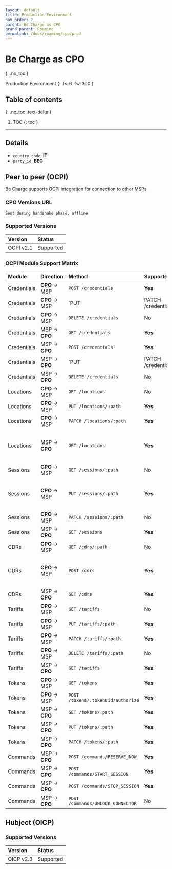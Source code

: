 ```yaml
---
layout: default
title: Production Environment
nav_order: 2
parent: Be Charge as CPO
grand_parent: Roaming
permalink: /docs/roaming/cpo/prod
---
```


# Be Charge as CPO
{: .no_toc }

Production Environment
{: .fs-6 .fw-300 }

## Table of contents
{: .no_toc .text-delta }

1. TOC
{: toc }

---

## Details

- `country_code`: **IT**
- `party_id`: **BEC**

## Peer to peer (OCPI)

Be Charge supports OCPI integration for connection to other MSPs.

### CPO Versions URL

```
Sent during handshake phase, offline
```

### Supported Versions

| Version   | Status    |
|:----------|:----------|
| OCPI v2.1 | Supported |

### OCPI Module Support Matrix

| Module      | Direction          | Method                             | Supported? | Notes                                              |
|:------------|:-------------------|:-----------------------------------|:-----------|:---------------------------------------------------|
| Credentials | **CPO** &rarr; MSP | `POST /credentials`                | **Yes**    |                                                    |
| Credentials | **CPO** &rarr; MSP | `PUT|PATCH /credentials`           | **Yes**    |                                                    |
| Credentials | **CPO** &rarr; MSP | `DELETE /credentials`              | No         |                                                    |
| Credentials | MSP &rarr; **CPO** | `GET /credentials`                 | **Yes**    |                                                    |
| Credentials | MSP &rarr; **CPO** | `POST /credentials`                | **Yes**    |                                                    |
| Credentials | MSP &rarr; **CPO** | `PUT|PATCH /credentials`           | **Yes**    |                                                    |
| Credentials | MSP &rarr; **CPO** | `DELETE /credentials`              | No         |                                                    |
| Locations   | **CPO** &rarr; MSP | `GET /locations`                   | No         |                                                    |
| Locations   | **CPO** &rarr; MSP | `PUT /locations/:path`             | **Yes**    |                                                    |
| Locations   | **CPO** &rarr; MSP | `PATCH /locations/:path`           | **Yes**    |                                                    |
| Locations   | MSP &rarr; **CPO** | `GET /locations`                   | **Yes**    | Locations won't be available right after handshake |
| Sessions    | **CPO** &rarr; MSP | `GET /sessions/:path`              | No         |                                                    |
| Sessions    | **CPO** &rarr; MSP | `PUT /sessions/:path`              | **Yes**    | `CDR` and `Session` will have the same id          |
| Sessions    | **CPO** &rarr; MSP | `PATCH /sessions/:path`            | No         | Using `PUT` instead                                |
| Sessions    | MSP &rarr; **CPO** | `GET /sessions`                    | **Yes**    |                                                    |
| CDRs        | **CPO** &rarr; MSP | `GET /cdrs/:path`                  | No         |                                                    |
| CDRs        | **CPO** &rarr; MSP | `POST /cdrs`                       | **Yes**    | `CDR` and `Session` will have the same id          |
| CDRs        | MSP &rarr; **CPO** | `GET /cdrs`                        | **Yes**    |                                                    |
| Tariffs     | **CPO** &rarr; MSP | `GET /tariffs`                     | No         |                                                    |
| Tariffs     | **CPO** &rarr; MSP | `PUT /tariffs/:path`               | **Yes**    |                                                    |
| Tariffs     | **CPO** &rarr; MSP | `PATCH /tariffs/:path`             | **Yes**    |                                                    |
| Tariffs     | **CPO** &rarr; MSP | `DELETE /tariffs/:path`            | No         |                                                    |
| Tariffs     | MSP &rarr; **CPO** | `GET /tariffs`                     | **Yes**    |                                                    |
| Tokens      | **CPO** &rarr; MSP | `GET /tokens`                      | **Yes**    |                                                    |
| Tokens      | **CPO** &rarr; MSP | `POST /tokens/:tokenUid/authorize` | **Yes**    |                                                    |
| Tokens      | MSP &rarr; **CPO** | `GET /tokens/:path`                | **Yes**    |                                                    |
| Tokens      | MSP &rarr; **CPO** | `PUT /tokens/:path`                | **Yes**    |                                                    |
| Tokens      | MSP &rarr; **CPO** | `PATCH /tokens/:path`              | **Yes**    |                                                    |
| Commands    | MSP &rarr; **CPO** | `POST /commands/RESERVE_NOW`       | **Yes**    |                                                    |
| Commands    | MSP &rarr; **CPO** | `POST /commands/START_SESSION`     | **Yes**    |                                                    |
| Commands    | MSP &rarr; **CPO** | `POST /commands/STOP_SESSION`      | **Yes**    |                                                    |
| Commands    | MSP &rarr; **CPO** | `POST /commands/UNLOCK_CONNECTOR`  | No         |                                                    |

## Hubject (OICP)

### Supported Versions

| Version   | Status    |
|:----------|:----------|
| OICP v2.3 | Supported |
